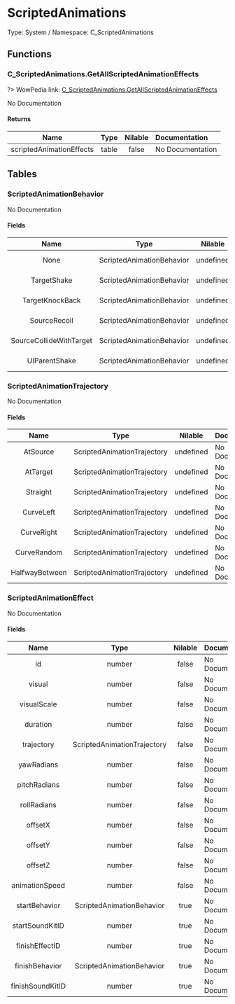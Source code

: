 # ScriptedAnimations

Type: System / Namespace: C_ScriptedAnimations

## Functions

### C_ScriptedAnimations.GetAllScriptedAnimationEffects
?> WowPedia link: [C_ScriptedAnimations.GetAllScriptedAnimationEffects](https://wow.gamepedia.com/API_C_ScriptedAnimations.GetAllScriptedAnimationEffects)

No Documentation

#### Returns
|Name|Type|Nilable|Documentation|
|:---:|:---:|:---:|:---|
|scriptedAnimationEffects|table|false|No Documentation|
## Tables

### ScriptedAnimationBehavior

No Documentation

#### Fields
|Name|Type|Nilable|Documentation|
|:---:|:---:|:---:|:---|
|None|ScriptedAnimationBehavior|undefined|No Documentation|
|TargetShake|ScriptedAnimationBehavior|undefined|No Documentation|
|TargetKnockBack|ScriptedAnimationBehavior|undefined|No Documentation|
|SourceRecoil|ScriptedAnimationBehavior|undefined|No Documentation|
|SourceCollideWithTarget|ScriptedAnimationBehavior|undefined|No Documentation|
|UIParentShake|ScriptedAnimationBehavior|undefined|No Documentation|
### ScriptedAnimationTrajectory

No Documentation

#### Fields
|Name|Type|Nilable|Documentation|
|:---:|:---:|:---:|:---|
|AtSource|ScriptedAnimationTrajectory|undefined|No Documentation|
|AtTarget|ScriptedAnimationTrajectory|undefined|No Documentation|
|Straight|ScriptedAnimationTrajectory|undefined|No Documentation|
|CurveLeft|ScriptedAnimationTrajectory|undefined|No Documentation|
|CurveRight|ScriptedAnimationTrajectory|undefined|No Documentation|
|CurveRandom|ScriptedAnimationTrajectory|undefined|No Documentation|
|HalfwayBetween|ScriptedAnimationTrajectory|undefined|No Documentation|
### ScriptedAnimationEffect

No Documentation

#### Fields
|Name|Type|Nilable|Documentation|
|:---:|:---:|:---:|:---|
|id|number|false|No Documentation|
|visual|number|false|No Documentation|
|visualScale|number|false|No Documentation|
|duration|number|false|No Documentation|
|trajectory|ScriptedAnimationTrajectory|false|No Documentation|
|yawRadians|number|false|No Documentation|
|pitchRadians|number|false|No Documentation|
|rollRadians|number|false|No Documentation|
|offsetX|number|false|No Documentation|
|offsetY|number|false|No Documentation|
|offsetZ|number|false|No Documentation|
|animationSpeed|number|false|No Documentation|
|startBehavior|ScriptedAnimationBehavior|true|No Documentation|
|startSoundKitID|number|true|No Documentation|
|finishEffectID|number|true|No Documentation|
|finishBehavior|ScriptedAnimationBehavior|true|No Documentation|
|finishSoundKitID|number|true|No Documentation|